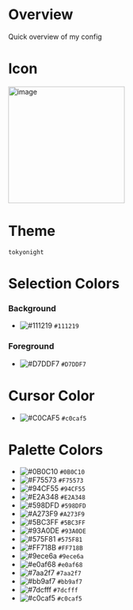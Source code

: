 # Overview
Quick overview of my config

# Icon
<img width="235" alt="image" src="https://github.com/user-attachments/assets/f9b8a4ee-6418-4b09-a086-c54cf0c8ee14" />

# Theme
`tokyonight`

# Selection Colors
### Background
- ![#111219](https://placehold.co/15x15/111219/111219.png) `#111219`
### Foreground
- ![#D7DDF7](https://placehold.co/15x15/D7DDF7/D7DDF7.png) `#D7DDF7`

# Cursor Color

- ![#C0CAF5](https://placehold.co/15x15/c0caf5/c0caf5.png) `#c0caf5`

# Palette Colors
- ![#0B0C10](https://placehold.co/15x15/0B0C10/0B0C10.png) `#0B0C10`
- ![#F75573](https://placehold.co/15x15/F75573/F75573.png) `#F75573`
- ![#94CF55](https://placehold.co/15x15/94CF55/94CF55.png) `#94CF55`
- ![#E2A348](https://placehold.co/15x15/E2A348/E2A348.png) `#E2A348`
- ![#598DFD](https://placehold.co/15x15/598DFD/598DFD.png) `#598DFD`
- ![#A273F9](https://placehold.co/15x15/A273F9/A273F9.png) `#A273F9`
- ![#5BC3FF](https://placehold.co/15x15/5BC3FF/5BC3FF.png) `#5BC3FF`
- ![#93A0DE](https://placehold.co/15x15/93A0DE/93A0DE.png) `#93A0DE`
- ![#575F81](https://placehold.co/15x15/575F81/575F81.png) `#575F81`
- ![#FF718B](https://placehold.co/15x15/FF718B/FF718B.png) `#FF718B`
- ![#9ece6a](https://placehold.co/15x15/9ece6a/9ece6a.png) `#9ece6a`
- ![#e0af68](https://placehold.co/15x15/e0af68/e0af68.png) `#e0af68`
- ![#7aa2f7](https://placehold.co/15x15/7aa2f7/7aa2f7.png) `#7aa2f7`
- ![#bb9af7](https://placehold.co/15x15/bb9af7/bb9af7.png) `#bb9af7`
- ![#7dcfff](https://placehold.co/15x15/7dcfff/7dcfff.png) `#7dcfff`
- ![#c0caf5](https://placehold.co/15x15/c0caf5/c0caf5.png) `#c0caf5`

